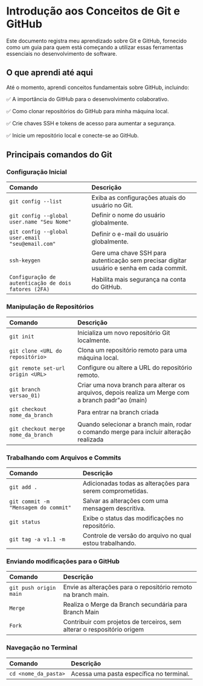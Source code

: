 # Introdução aos Conceitos de Git e GitHub

Este documento registra meu aprendizado sobre Git e GitHub, fornecido como um guia para quem está começando a utilizar essas ferramentas essenciais no desenvolvimento de software.

## O que aprendi até aqui

Até o momento, aprendi conceitos fundamentais sobre GitHub, incluindo:

✅ A importância do GitHub para o desenvolvimento colaborativo.

✅ Como clonar repositórios do GitHub para minha máquina local.

✅ Crie chaves SSH e tokens de acesso para aumentar a segurança.

✅ Inicie um repositório local e conecte-se ao GitHub.


## Principais comandos do Git

### Configuração Inicial



| Comando   |  Descrição                           |
| :---------- |  :---------------------------------- |
| `git config --list` | Exiba as configurações atuais do usuário no Git. |
| `git config --global user.name "Seu Nome"` | Definir o nome do usuário globalmente. |
| `git config --global user.email "seu@email.com"` | Definir o e-mail do usuário globalmente. |
| `ssh-keygen` | Gere uma chave SSH para autenticação sem precisar digitar usuário e senha em cada commit. |
| `Configuração de autenticação de dois fatores (2FA) ` | Habilita mais segurança na conta do GitHub. |

### Manipulação de Repositórios

| Comando   |  Descrição                           |
| :---------- |  :---------------------------------- |
| `git init` | Inicializa um novo repositório Git localmente. |
| `git clone <URL do repositório>` | Clona um repositório remoto para uma máquina local. |
| `git remote set-url origin <URL>` | Configure ou altere a URL do repositório remoto. |
| `git branch versao_01)` | Criar uma nova branch para alterar os arquivos, depois realiza um Merge com a branch padr"ao (main) |
| `git checkout nome_da_branch` | Para entrar na branch criada |
| `git checkout merge nome_da_branch` | Quando selecionar a branch main, rodar o comando merge para incluir alteração realizada |

### Trabalhando com Arquivos e Commits

| Comando   |  Descrição                           |
| :---------- |  :---------------------------------- |
| `git add .` | Adicionadas todas as alterações para serem comprometidas. |
| `git commit -m "Mensagem do commit"` | Salvar as alterações com uma mensagem descritiva. |
| `git status` | Exibe o status das modificações no repositório. |
| `git tag -a v1.1 -m` | Controle de versão do arquivo no qual estou trabalhando. |

### Enviando modificações para o GitHub

| Comando   |  Descrição                           |
| :---------- |  :---------------------------------- |
| `git push origin main` | Envie as alterações para o repositório remoto na branch main. |
| `Merge` | Realiza o Merge da Branch secundária para Branch Main |
| `Fork` | Contribuir com projetos de terceiros, sem alterar o respositório origem |

### Navegação no Terminal

| Comando   |  Descrição                           |
| :---------- |  :---------------------------------- |
| `cd <nome_da_pasta>` | Acessa uma pasta específica no terminal. |